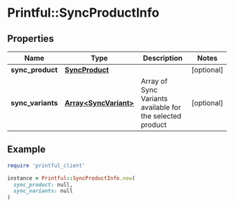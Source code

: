 # Printful::SyncProductInfo

## Properties

| Name | Type | Description | Notes |
| ---- | ---- | ----------- | ----- |
| **sync_product** | [**SyncProduct**](SyncProduct.md) |  | [optional] |
| **sync_variants** | [**Array&lt;SyncVariant&gt;**](SyncVariant.md) | Array of Sync Variants available for the selected product | [optional] |

## Example

```ruby
require 'printful_client'

instance = Printful::SyncProductInfo.new(
  sync_product: null,
  sync_variants: null
)
```

